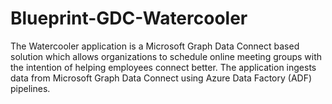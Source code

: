 # Blueprint-GDC-Watercooler
The Watercooler application is a Microsoft Graph Data Connect based solution which allows organizations to schedule online meeting groups with the intention of helping employees connect better. The application ingests data from Microsoft Graph Data Connect using Azure Data Factory (ADF) pipelines.

